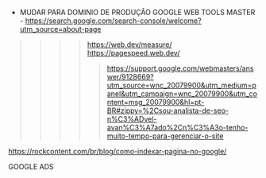  - MUDAR PARA DOMINIO DE PRODUÇÃO
GOOGLE WEB TOOLS MASTER - https://search.google.com/search-console/welcome?utm_source=about-page

>>>> https://web.dev/measure/
>>>> https://pagespeed.web.dev/
>>>>> https://support.google.com/webmasters/answer/9128669?utm_source=wnc_20079900&utm_medium=panel&utm_campaign=wnc_20079900&utm_content=msg_20079900&hl=pt-BR#zippy=%2Csou-analista-de-seo-n%C3%ADvel-avan%C3%A7ado%2Cn%C3%A3o-tenho-muito-tempo-para-gerenciar-o-site

https://rockcontent.com/br/blog/como-indexar-pagina-no-google/

GOOGLE ADS
